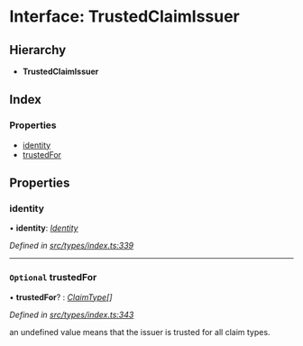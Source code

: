 # Interface: TrustedClaimIssuer

## Hierarchy

* **TrustedClaimIssuer**

## Index

### Properties

* [identity](trustedclaimissuer.md#identity)
* [trustedFor](trustedclaimissuer.md#optional-trustedfor)

## Properties

###  identity

• **identity**: *[Identity](../classes/identity.md)*

*Defined in [src/types/index.ts:339](https://github.com/PolymathNetwork/polymesh-sdk/blob/44d12f59/src/types/index.ts#L339)*

___

### `Optional` trustedFor

• **trustedFor**? : *[ClaimType](../enums/claimtype.md)[]*

*Defined in [src/types/index.ts:343](https://github.com/PolymathNetwork/polymesh-sdk/blob/44d12f59/src/types/index.ts#L343)*

an undefined value means that the issuer is trusted for all claim types.
